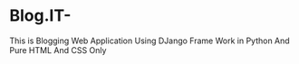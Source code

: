 # Blog.IT-
This is Blogging Web Application Using DJango Frame Work in Python And Pure HTML And CSS Only

